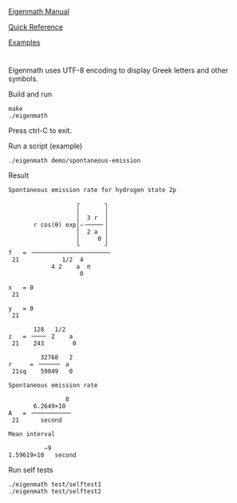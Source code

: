 [Eigenmath Manual](https://georgeweigt.github.io/eigenmath.pdf)

[Quick Reference](https://georgeweigt.github.io/help.html)

[Examples](https://georgeweigt.github.io/examples/index.html)

#

Eigenmath uses UTF-8 encoding to display Greek letters and other symbols.

Build and run

```
make
./eigenmath
```

Press ctrl-C to exit.

Run a script (example)

```
./eigenmath demo/spontaneous-emission
```

Result

```
Spontaneous emission rate for hydrogen state 2p

                   ┌       ┐ 
                   │       │ 
                   │  3 r  │ 
       r cos(θ) exp│−╶────╴│ 
                   │  2 a  │ 
                   │     0 │ 
                   └       ┘ 
f   = ╶─────────────────────╴
 21            1/2  4        
            4 2    a  π      
                    0        

x   = 0
 21    

y   = 0
 21    

       128   1/2   
z   = ╶───╴ 2    a 
 21    243        0

         32768   2
r     = ╶─────╴ a 
 21sq    59049   0

Spontaneous emission rate

                8 
       6.2649×10  
A   = ╶──────────╴
 21      second   

Mean interval

          −9       
1.59619×10   second
```

Run self tests

```
./eigenmath test/selftest1
./eigenmath test/selftest2
```
